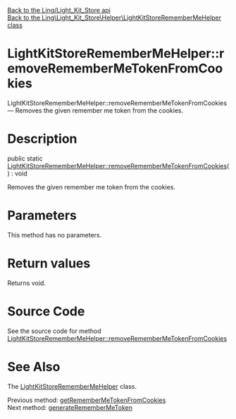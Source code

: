 [Back to the Ling/Light_Kit_Store api](https://github.com/lingtalfi/Light_Kit_Store/blob/master/doc/api/Ling/Light_Kit_Store.md)<br>
[Back to the Ling\Light_Kit_Store\Helper\LightKitStoreRememberMeHelper class](https://github.com/lingtalfi/Light_Kit_Store/blob/master/doc/api/Ling/Light_Kit_Store/Helper/LightKitStoreRememberMeHelper.md)


LightKitStoreRememberMeHelper::removeRememberMeTokenFromCookies
================



LightKitStoreRememberMeHelper::removeRememberMeTokenFromCookies — Removes the given remember me token from the cookies.




Description
================


public static [LightKitStoreRememberMeHelper::removeRememberMeTokenFromCookies](https://github.com/lingtalfi/Light_Kit_Store/blob/master/doc/api/Ling/Light_Kit_Store/Helper/LightKitStoreRememberMeHelper/removeRememberMeTokenFromCookies.md)() : void




Removes the given remember me token from the cookies.




Parameters
================

This method has no parameters.


Return values
================

Returns void.








Source Code
===========
See the source code for method [LightKitStoreRememberMeHelper::removeRememberMeTokenFromCookies](https://github.com/lingtalfi/Light_Kit_Store/blob/master/Helper/LightKitStoreRememberMeHelper.php#L40-L43)


See Also
================

The [LightKitStoreRememberMeHelper](https://github.com/lingtalfi/Light_Kit_Store/blob/master/doc/api/Ling/Light_Kit_Store/Helper/LightKitStoreRememberMeHelper.md) class.

Previous method: [getRememberMeTokenFromCookies](https://github.com/lingtalfi/Light_Kit_Store/blob/master/doc/api/Ling/Light_Kit_Store/Helper/LightKitStoreRememberMeHelper/getRememberMeTokenFromCookies.md)<br>Next method: [generateRememberMeToken](https://github.com/lingtalfi/Light_Kit_Store/blob/master/doc/api/Ling/Light_Kit_Store/Helper/LightKitStoreRememberMeHelper/generateRememberMeToken.md)<br>

